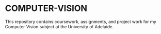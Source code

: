 # COMPUTER-VISION
This repository contains coursework, assignments, and project work for my Computer Vision subject at the University of Adelaide.
